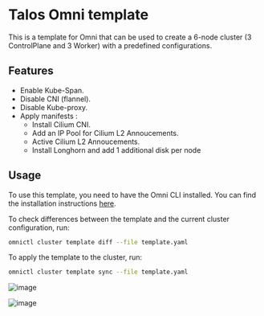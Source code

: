 
# Talos Omni template

This is a template for Omni that can be used to create a 6-node cluster (3 ControlPlane and 3 Worker) with a predefined configurations.

## Features

- Enable Kube-Span.
- Disable CNI (flannel).
- Disable Kube-proxy.
- Apply manifests :
    - Install Cilium CNI.
    - Add an IP Pool for Cilium L2 Annoucements.
    - Active Cilium L2 Annoucements.
    - Install Longhorn and add 1 additional disk per node

## Usage

To use this template, you need to have the Omni CLI installed. You can find the installation instructions [here](https://omni.siderolabs.com/how-to-guides/install-and-configure-omnictl).

To check differences between the template and the current cluster configuration, run:
```bash
omnictl cluster template diff --file template.yaml
```

To apply the template to the cluster, run:
```bash
omnictl cluster template sync --file template.yaml
```
![image](https://github.com/user-attachments/assets/c169fc6a-eb86-41a5-979f-6761006190bc)


![image](https://github.com/user-attachments/assets/d57dbfbd-b3b7-413a-9ccb-bfaa955d2238)
